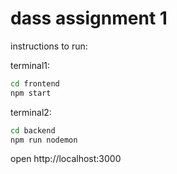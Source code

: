 # dass assignment 1


instructions to run: 

terminal1:
```bash
cd frontend
npm start
```

terminal2:
```bash
cd backend
npm run nodemon
```

open http://localhost:3000